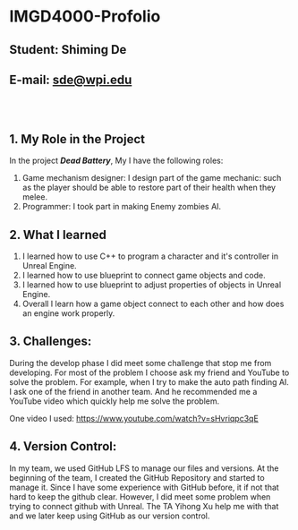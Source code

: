 # IMGD4000-Profolio
##  Student: Shiming De
##  E-mail: sde@wpi.edu 
<br /><br />
## 1. My Role in the Project
In the project ***Dead Battery***, My I have the following roles:
1. Game mechanism designer: I design part of the game mechanic: such as the player should be able to restore part of their health when they melee.
2. Programmer: I took part in making Enemy zombies AI.

## 2. What I learned
1. I learned how to use C++ to program a character and it's controller in Unreal Engine.
2. I learned how to use blueprint to connect game objects and code.
3. I learned how to use blueprint to adjust properties of objects in Unreal Engine.
4. Overall I learn how a game object connect to each other and how does an engine work properly.

## 3. Challenges:
During the develop phase I did meet some challenge that stop me from developing. For most of the problem I choose ask my friend and YouTube to solve the problem. For example, when I try to make the auto path finding AI. I ask one of the friend in another team. And he recommended me a YouTube video which quickly help me solve the problem.

One video I used: https://www.youtube.com/watch?v=sHvriqpc3qE

## 4. Version Control:
In my team, we used GitHub LFS to manage our files and versions. At the beginning of the team, I created the GitHub Repository and started to manage it. Since I have some experience with GitHub before, it if not that hard to keep the github clear. However, I did meet some problem when trying to connect github with Unreal. The TA Yihong Xu help me with that and we later keep using GitHub as our version control.